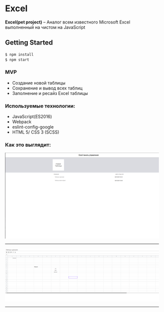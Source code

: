 # Excel
**Excel(pet project)** – Аналог всем известного Microsoft Excel выполненный на чистом на JavaScript

## Getting Started
```sh
$ npm install
$ npm start
```

### MVP 
  + Создание новой таблицы
  + Сохранение и вывод всех таблиц
  + Заполнение и ресайз Excel таблицы

  
 
### Используемые технологии:


* JavaScript(ES2016)
* Webpack
* eslint-config-google
* HTML 5/ CSS 3 (SCSS)


### Как это выглядит:
  ![Главная страница](Dashboard.png)
  ____
  ![Рабочая таблица](Table.png)
  ____

  
